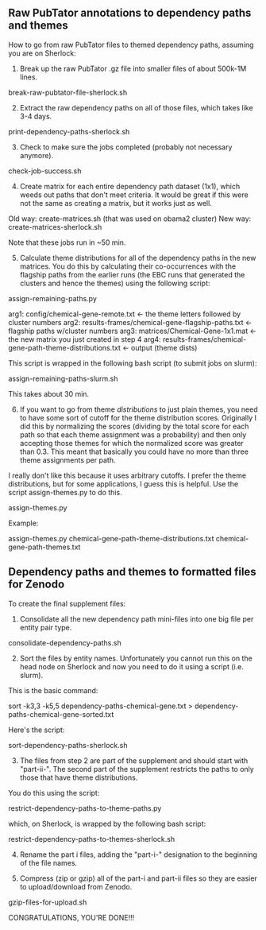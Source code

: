 ## Raw PubTator annotations to dependency paths and themes

How to go from raw PubTator files to themed dependency paths, assuming you are on Sherlock:

1. Break up the raw PubTator .gz file into smaller files of about 500k-1M lines.

break-raw-pubtator-file-sherlock.sh

2. Extract the raw dependency paths on all of those files, which takes like 3-4 days.

print-dependency-paths-sherlock.sh

3. Check to make sure the jobs completed (probably not necessary anymore).

check-job-success.sh

4. Create matrix for each entire dependency path dataset (1x1), which weeds out paths that don't meet criteria. It would be great if this were not the same as creating a matrix, but it works just as well.

Old way: create-matrices.sh (that was used on obama2 cluster)
New way: create-matrices-sherlock.sh

Note that these jobs run in ~50 min. 

5. Calculate theme distributions for all of the dependency paths in the new matrices. You do this by calculating their co-occurrences with the flagship paths from the earlier runs (the EBC runs that generated the clusters and hence the themes) using the following script:

assign-remaining-paths.py 

arg1: config/chemical-gene-remote.txt  <- the theme letters followed by cluster numbers
arg2: results-frames/chemical-gene-flagship-paths.txt <- flagship paths w/cluster numbers
arg3: matrices/Chemical-Gene-1x1.mat <- the new matrix you just created in step 4
arg4: results-frames/chemical-gene-path-theme-distributions.txt <- output (theme dists)

This script is wrapped in the following bash script (to submit jobs on slurm):

assign-remaining-paths-slurm.sh

This takes about 30 min.

6. If you want to go from theme *distributions* to just plain themes, you need to have some sort of cutoff for the theme distribution scores. Originally I did this by normalizing the scores (dividing by the total score for each path so that each theme assignment was a probability) and then only accepting those themes for which the normalized score was greater than 0.3. This meant that basically you could have no more than three theme assignments per path.

I really don't like this because it uses arbitrary cutoffs. I prefer the theme distributions, but for some applications, I guess this is helpful. Use the script assign-themes.py to do this.

assign-themes.py <theme distributions file> <output themes file>

Example:

assign-themes.py chemical-gene-path-theme-distributions.txt chemical-gene-path-themes.txt

## Dependency paths and themes to formatted files for Zenodo

To create the final supplement files:

1. Consolidate all the new dependency path mini-files into one big file per entity pair type.

consolidate-dependency-paths.sh

2. Sort the files by entity names. Unfortunately you cannot run this on the head node on Sherlock and now you need to do it using a script (i.e. slurm).

This is the basic command:

sort -k3,3 -k5,5 dependency-paths-chemical-gene.txt > dependency-paths-chemical-gene-sorted.txt 

Here's the script:

sort-dependency-paths-sherlock.sh

3. The files from step 2 are part of the supplement and should start with "part-ii-". The second part of the supplement restricts the paths to only those that have theme distributions.

You do this using the script:

restrict-dependency-paths-to-theme-paths.py

which, on Sherlock, is wrapped by the following bash script:

restrict-dependency-paths-to-themes-sherlock.sh

4. Rename the part i files, adding the "part-i-" designation to the beginning of the file names.

5. Compress (zip or gzip) all of the part-i and part-ii files so they are easier to upload/download from Zenodo.

gzip-files-for-upload.sh

CONGRATULATIONS, YOU'RE DONE!!!

